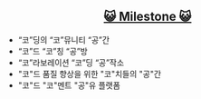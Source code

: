 <div align="center"><h2><a href="https://github.com/orgs/co-co-gong/projects/1/views/1">😺 Milestone 😺</a></h2></div>

- “코”딩의 “코”뮤니티 “공”간
- “코”드 “코”칭 “공”방
- “코”라보레이션 “코”딩 “공”작소
- "코"드 품질 향상을 위한 "코"치들의 "공"간
- "코"드 "코"멘트 "공"유 플랫폼
